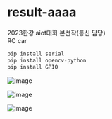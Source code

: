 # result-aaaa
2023한강 aiot대회 본선작(통신 담당)  
RC car
```py
pip install serial
pip install opencv-python
pip install GPIO
```


![image](https://github.com/JSHTIRED/result-aaaa/assets/143377935/8b3d8e8e-6f64-4495-af75-e0fc75fdf71c)


![image](https://github.com/JSHTIRED/result-aaaa/assets/143377935/dbdc6da9-276f-403e-b090-9f7483dc466d)



![image](https://github.com/JSHTIRED/result-aaaa/assets/143377935/62eea04e-1edd-418f-895c-7940cd48afa4)


